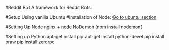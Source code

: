 #Reddit Bot
A framework for Reddit Bots.


#Setup
Using vanilla Ubuntu
#Installation of Node:
[Go to ubuntu section](http://howtonode.org/how-to-install-nodejs)

#Setting Up Node
[nginx + node](http://architects.dzone.com/articles/setting-ubuntu-and-nginx-azure)
NoDemon (npm install nodemon)

#Setting up Python
apt-get install pip
apt-get install python-devel
pip install praw
pip install zerorpc
